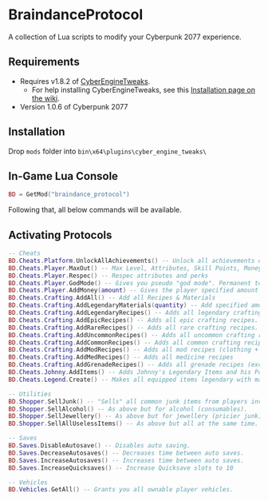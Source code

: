 # BraindanceProtocol

A collection of Lua scripts to modify your Cyberpunk 2077 experience.

## Requirements

- Requires v1.8.2 of [CyberEngineTweaks](https://github.com/yamashi/CyberEngineTweaks/tree/v1.8.2).
  - For help installing CyberEngineTweaks, see this [Installation page on the wiki](https://wiki.cybermods.net/cyber-engine-tweaks/getting-started/installing).
- Version 1.0.6 of Cyberpunk 2077

## Installation

Drop `mods` folder into `bin\x64\plugins\cyber_engine_tweaks\`

## In-Game Lua Console

```lua
BD = GetMod("braindance_protocol")
```

Following that, all below commands will be available.

## Activating Protocols

```lua
-- Cheats
BD.Cheats.Platform.UnlockAllAchievements() -- Unlock all achievements on your platform (Steam / GoG)
BD.Cheats.Player.MaxOut() -- Max Level, Attributes, Skill Points, Money,
BD.Cheats.Player.Respec() -- Respec attributes and perks
BD.Cheats.Player.GodMode() -- Gives you pseudo "god mode". Permanent to your SaveFile
BD.Cheats.Player.AddMoney(amount) -- Gives the player specified amount of money. If no amount is specified, gives you 999999 money.
BD.Cheats.Crafting.AddAll() -- Add all Recipes & Materials
BD.Cheats.Crafting.AddLegendaryMaterials(quantity) -- Add specified amount of legendary crafting materials
BD.Cheats.Crafting.AddLegendaryRecipes() -- Adds all legendary crafting recipes.
BD.Cheats.Crafting.AddEpicRecipes() -- Adds all epic crafting recipes.
BD.Cheats.Crafting.AddRareRecipes() -- Adds all rare crafting recipes.
BD.Cheats.Crafting.AddUncommonRecipes() -- Adds all uncommon crafting recipes.
BD.Cheats.Crafting.AddCommonRecipes() -- Adds all common crafting recipes.
BD.Cheats.Crafting.AddModRecipes() -- Adds all mod recipes (clothing + cyberware + weapon mods)
BD.Cheats.Crafting.AddMedRecipes() -- Adds all medicine recipes
BD.Cheats.Crafting.AddGrenadeRecipes() -- Adds all grenade recipes (except Ozob's Nose)
BD.Cheats.Johnny.AddItems() -- Adds Johnny's Legendary Items and his Porsche.
BD.Cheats.Legend.Create() -- Makes all equipped items legendary with max stats.

-- Utilities
BD.Shopper.SellJunk() -- "Sells" all common junk items from players inventory by removing them and adding appropriate amount of Eddies back.
BD.Shopper.SellAlcohol() -- As above but for alcohol (consumables).
BD.Shopper.SellJewellery() -- As above but for jewellery (pricier junk).
BD.Shopper.SellAllUselessItems() -- As above but all at the same time.

-- Saves
BD.Saves.DisableAutosave() -- Disables auto saving.
BD.Saves.DecreaseAutosaves() -- Decreases time between auto saves.
BD.Saves.IncreaseAutosaves() -- Increases time between auto saves.
BD.Saves.IncreaseQuicksaves() -- Increase Quicksave slots to 10

-- Vehicles
BD.Vehicles.GetAll() -- Grants you all ownable player vehicles.
```
